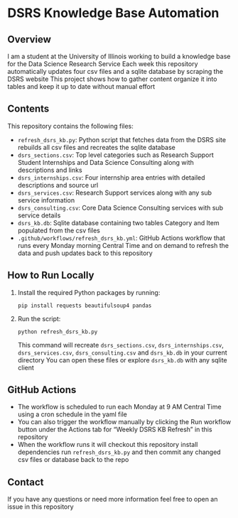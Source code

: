# DSRS Knowledge Base Automation

## Overview

I am a student at the University of Illinois working to build a knowledge base for the Data Science Research Service Each week this repository automatically updates four csv files and a sqlite database by scraping the DSRS website This project shows how to gather content organize it into tables and keep it up to date without manual effort

## Contents

This repository contains the following files:

* `refresh_dsrs_kb.py`: Python script that fetches data from the DSRS site rebuilds all csv files and recreates the sqlite database
* `dsrs_sections.csv`: Top level categories such as Research Support Student Internships and Data Science Consulting along with descriptions and links
* `dsrs_internships.csv`: Four internship area entries with detailed descriptions and source url
* `dsrs_services.csv`: Research Support services along with any sub service information
* `dsrs_consulting.csv`: Core Data Science Consulting services with sub service details
* `dsrs_kb.db`: Sqlite database containing two tables Category and Item populated from the csv files
* `.github/workflows/refresh_dsrs_kb.yml`: GitHub Actions workflow that runs every Monday morning Central Time and on demand to refresh the data and push updates back to this repository

## How to Run Locally

1. Install the required Python packages by running:

   ```
   pip install requests beautifulsoup4 pandas
   ```
2. Run the script:

   ```
   python refresh_dsrs_kb.py
   ```

   This command will recreate `dsrs_sections.csv`, `dsrs_internships.csv`, `dsrs_services.csv`, `dsrs_consulting.csv` and `dsrs_kb.db` in your current directory You can open these files or explore `dsrs_kb.db` with any sqlite client

## GitHub Actions

* The workflow is scheduled to run each Monday at 9 AM Central Time using a cron schedule in the yaml file
* You can also trigger the workflow manually by clicking the Run workflow button under the Actions tab for “Weekly DSRS KB Refresh” in this repository
* When the workflow runs it will checkout this repository install dependencies run `refresh_dsrs_kb.py` and then commit any changed csv files or database back to the repo

## Contact

If you have any questions or need more information feel free to open an issue in this repository 
